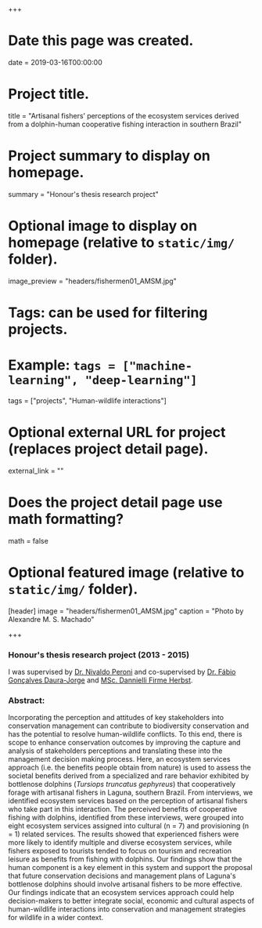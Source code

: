 +++
# Date this page was created.
date = 2019-03-16T00:00:00

# Project title.
title = "Artisanal fishers’ perceptions of the ecosystem services derived from a dolphin-human cooperative fishing interaction in southern Brazil"

# Project summary to display on homepage.
summary = "Honour's thesis research project"

# Optional image to display on homepage (relative to `static/img/` folder).
image_preview = "headers/fishermen01_AMSM.jpg"

# Tags: can be used for filtering projects.
# Example: `tags = ["machine-learning", "deep-learning"]`
tags = ["projects", "Human-wildlife interactions"]

# Optional external URL for project (replaces project detail page).
external_link = ""

# Does the project detail page use math formatting?
math = false

# Optional featured image (relative to `static/img/` folder).
[header]
image = "headers/fishermen01_AMSM.jpg"
caption = "Photo by Alexandre M. S. Machado"

+++

### Honour's thesis research project (2013 - 2015)

I was supervised by [Dr. Nivaldo Peroni](http://lattes.cnpq.br/2618273220757185) and co-supervised by [Dr. Fábio Gonçalves Daura-Jorge](http://lattes.cnpq.br/7945592097983692) and [MSc. Dannielli Firme Herbst](http://lattes.cnpq.br/9760761455546946).

### Abstract:

Incorporating the perception and attitudes of key stakeholders into conservation management can contribute to biodiversity conservation and has the potential to resolve human-wildlife conflicts. To this end, there is scope to enhance conservation outcomes by improving the capture and analysis of stakeholders perceptions and translating these into the management decision making process. Here, an ecosystem services approach (i.e. the benefits people obtain from nature) is used to assess the societal benefits derived from a specialized and rare behavior exhibited by bottlenose dolphins (*Tursiops truncatus gephyreus*) that cooperatively forage with artisanal fishers in Laguna, southern Brazil. From interviews, we identified ecosystem services based on the perception of artisanal fishers who take part in this interaction. The perceived benefits of cooperative fishing with dolphins, identified from these interviews, were grouped into eight ecosystem services assigned into cultural (n = 7) and provisioning (n = 1) related services. The results showed that experienced fishers were more likely to identify multiple and diverse ecosystem services, while fishers exposed to tourists tended to focus on tourism and recreation leisure as benefits from fishing with dolphins. Our findings show that the human component is a key element in this system and support the proposal that future conservation decisions and management plans of Laguna's bottlenose dolphins should involve artisanal fishers to be more effective. Our findings indicate that an ecosystem services approach could help decision-makers to better integrate social, economic and cultural aspects of human-wildlife interactions into conservation and management strategies for wildlife in a wider context.
